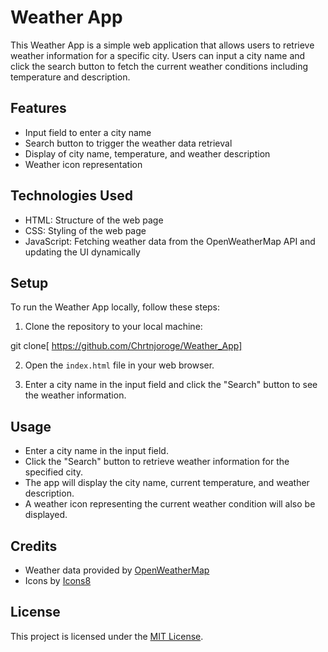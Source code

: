 # Weather App

This Weather App is a simple web application that allows users to retrieve weather information for a specific city. Users can input a city name and click the search button to fetch the current weather conditions including temperature and description.

## Features

- Input field to enter a city name
- Search button to trigger the weather data retrieval
- Display of city name, temperature, and weather description
- Weather icon representation

## Technologies Used

- HTML: Structure of the web page
- CSS: Styling of the web page
- JavaScript: Fetching weather data from the OpenWeatherMap API and updating the UI dynamically

## Setup

To run the Weather App locally, follow these steps:

1. Clone the repository to your local machine:

git clone[ https://github.com/Chrtnjoroge/Weather_App]


2. Open the `index.html` file in your web browser.

3. Enter a city name in the input field and click the "Search" button to see the weather information.

## Usage

- Enter a city name in the input field.
- Click the "Search" button to retrieve weather information for the specified city.
- The app will display the city name, current temperature, and weather description.
- A weather icon representing the current weather condition will also be displayed.

## Credits

- Weather data provided by [OpenWeatherMap](https://openweathermap.org/)
- Icons by [Icons8](https://icons8.com/)

## License

This project is licensed under the [MIT License](LICENSE).

